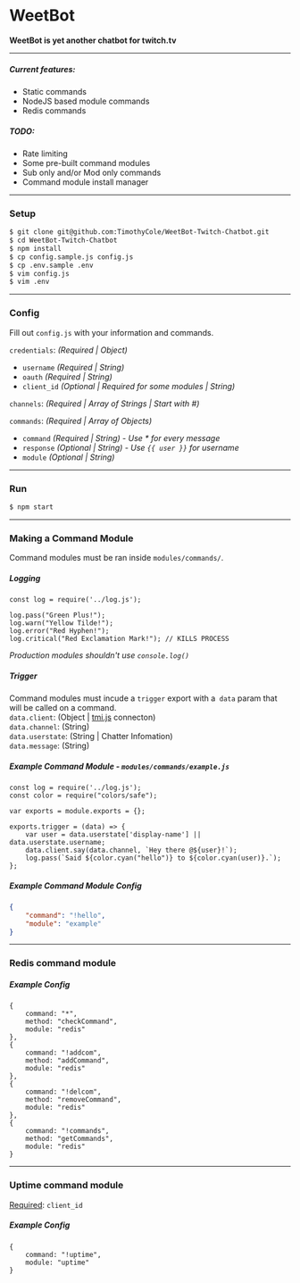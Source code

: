 # WeetBot
**WeetBot is yet another chatbot for twitch.tv**

---  
##### Current features:
  - Static commands
  - NodeJS based module commands
  - Redis commands

##### TODO:
  - Rate limiting
  - Some pre-built command modules
  - Sub only and/or Mod only commands
  - Command module install manager

---
### Setup

```sh
$ git clone git@github.com:TimothyCole/WeetBot-Twitch-Chatbot.git
$ cd WeetBot-Twitch-Chatbot
$ npm install
$ cp config.sample.js config.js
$ cp .env.sample .env
$ vim config.js
$ vim .env
```

---
### Config
Fill out `config.js` with your information and commands.

`credentials`: *(Required | Object)*
  - `username` *(Required | String)*
  - `oauth` *(Required | String)*
  - `client_id` *(Optional | Required for some modules | String)*

`channels`: *(Required | Array of Strings | Start with #)*

`commands`: *(Required | Array of Objects)*
  - `command` *(Required | String)* - *Use \* for every message*
  - `response` *(Optional | String)* - *Use `{{ user }}` for username*
  - `module` *(Optional | String)*

---
### Run
```sh
$ npm start
```

---
### Making a Command Module

Command modules must be ran inside `modules/commands/`.

##### Logging
```JS
const log = require('../log.js');

log.pass("Green Plus!");
log.warn("Yellow Tilde!");
log.error("Red Hyphen!");
log.critical("Red Exclamation Mark!"); // KILLS PROCESS
```
*Production modules shouldn't use `console.log()`*

##### Trigger
Command modules must incude a `trigger` export with a` data` param that will be called on a command.  
`data.client`: (Object | [tmi.js](https://docs.tmijs.org/v1.1.2/Commands.html) connecton)  
`data.channel`: (String)  
`data.userstate`: (String | Chatter Infomation)  
`data.message`: (String)  

##### Example Command Module - `modules/commands/example.js`
```JS
const log = require('../log.js');
const color = require("colors/safe");

var exports = module.exports = {};

exports.trigger = (data) => {
    var user = data.userstate['display-name'] || data.userstate.username;
	data.client.say(data.channel, `Hey there @${user}!`);
	log.pass(`Said ${color.cyan("hello")} to ${color.cyan(user)}.`);
};
```

##### Example Command Module Config
```JSON
{
	"command": "!hello",
	"module": "example"
}
```

---
### Redis command module

##### Example Config
```JS
{
	command: "*",
	method: "checkCommand",
	module: "redis"
},
{
	command: "!addcom",
	method: "addCommand",
	module: "redis"
},
{
	command: "!delcom",
	method: "removeCommand",
	module: "redis"
},
{
	command: "!commands",
	method: "getCommands",
	module: "redis"
}
```

---
### Uptime command module
[Required](#config): `client_id`
##### Example Config
```JS
{
	command: "!uptime",
	module: "uptime"
}
```
